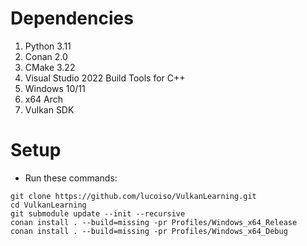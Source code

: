# Dependencies
1. Python 3.11
2. Conan 2.0
3. CMake 3.22
4. Visual Studio 2022 Build Tools for C++
5. Windows 10/11
6. x64 Arch
7. Vulkan SDK

# Setup
- Run these commands:
```
git clone https://github.com/lucoiso/VulkanLearning.git
cd VulkanLearning
git submodule update --init --recursive
conan install . --build=missing -pr Profiles/Windows_x64_Release
conan install . --build=missing -pr Profiles/Windows_x64_Debug
```
